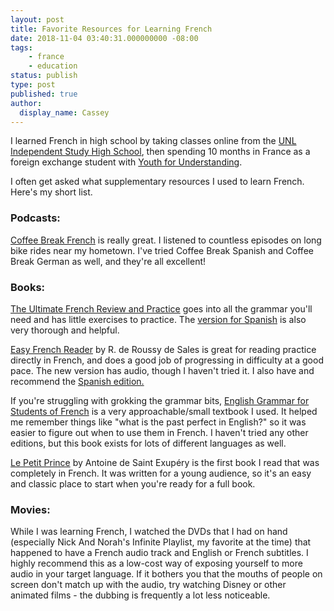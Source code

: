 ```yaml
---
layout: post
title: Favorite Resources for Learning French
date: 2018-11-04 03:40:31.000000000 -08:00
tags:
    - france
    - education
status: publish
type: post
published: true
author:
  display_name: Cassey
---
```


I learned French in high school by taking classes online from the <a href="https://highschool.nebraska.edu/">UNL Independent Study High School</a>, then spending 10 months in France as a foreign exchange student with <a href="https://www.yfuusa.org/">Youth for Understanding</a>.

I often get asked what supplementary resources I used to learn French. Here's my short list.
<h3>Podcasts:</h3>
<a href="https://radiolingua.com/category/coffee-break-french/">Coffee Break French</a> is really great. I listened to countless episodes on long bike rides near my hometown. I've tried Coffee Break Spanish and Coffee Break German as well, and they're all excellent!
<h3>Books:</h3>
<a href="https://smile.amazon.com/Ultimate-French-Review-Practice-Premium/dp/0071849297/">The Ultimate French Review and Practice</a> goes into all the grammar you'll need and has little exercises to practice. The <a href="https://smile.amazon.com/Ultimate-Spanish-Review-Practice-3rd/dp/0071847588/">version for Spanish</a> is also very thorough and helpful.

<a href="https://smile.amazon.com/Easy-French-Reader-Roussy-Sales/dp/0071428488">Easy French Reader</a> by R. de Roussy de Sales is great for reading practice directly in French, and does a good job of progressing in difficulty at a good pace. The new version has audio, though I haven't tried it. I also have and recommend the <a href="https://smile.amazon.com/Easy-Spanish-Reader-CD-ROM-Three-Part/dp/0071603387/">Spanish edition.</a>

If you're struggling with grokking the grammar bits, <a href="https://smile.amazon.com/English-Grammar-Students-French-Learning/dp/0934034427/">English Grammar for Students of French</a> is a very approachable/small textbook I used. It helped me remember things like "what is the past perfect in English?" so it was easier to figure out when to use them in French. I haven't tried any other editions, but this book exists for lots of different languages as well.

<a href="https://smile.amazon.com/Petit-Prince-French-Language/dp/0156013983">Le Petit Prince</a> by Antoine de Saint Exupéry is the first book I read that was completely in French. It was written for a young audience, so it's an easy and classic place to start when you're ready for a full book.
<h3>Movies:</h3>
While I was learning French, I watched the DVDs that I had on hand (especially Nick And Norah's Infinite Playlist, my favorite at the time) that happened to have a French audio track and English or French subtitles. I highly recommend this as a low-cost way of exposing yourself to more audio in your target language. If it bothers you that the mouths of people on screen don't match up with the audio, try watching Disney or other animated films - the dubbing is frequently a lot less noticeable.
